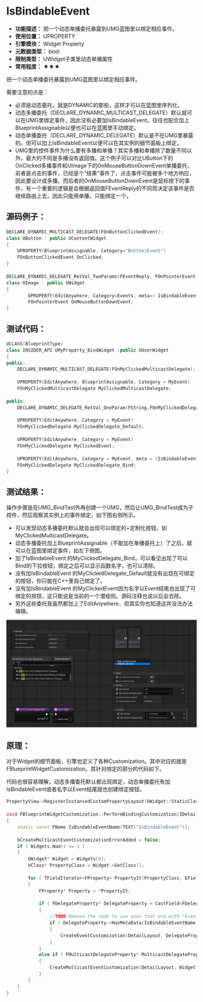 ﻿# IsBindableEvent

- **功能描述：** 把一个动态单播委托暴露到UMG蓝图里以绑定相应事件。
- **使用位置：** UPROPERTY
- **引擎模块：** Widget Property
- **元数据类型：** bool
- **限制类型：** UWidget子类里动态单播属性
- **常用程度：** ★★★

把一个动态单播委托暴露到UMG蓝图里以绑定相应事件。

需要注意的点是：

- 必须是动态委托，就是DYNAMIC的那些，这样才可以在蓝图里序列化。
- 动态多播委托（DECLARE_DYNAMIC_MULTICAST_DELEGATE）默认就可以在UMG里绑定事件，因此没有必要加IsBindableEvent。往往也配合加上BlueprintAssignable以便也可以在蓝图里手动绑定。
- 动态单播委托（DECLARE_DYNAMIC_DELEGATE）默认是不在UMG里暴露的。但可以加上IsBindableEvent以便可以在其实例的细节面板上绑定。
- UMG里的控件事件为什么要有多播和单播？其实多播和单播除了数量不同以外，最大的不同是多播没有返回值。这个例子可以对比UButton下的OnClicked多播事件和UImage下的OnMouseButtonDownEvent单播委托，前者是点击的事件，已经是个“结果”事件了，点击事件可能被多个地方响应，因此要设计成多播。而后者的OnMouseButtonDownEvent是鼠标按下的事件，有一个重要的逻辑是会根据返回值FEventReply的不同而决定该事件是否继续路由上去，因此只能用单播，只能绑定一个。

## 源码例子：

```cpp
DECLARE_DYNAMIC_MULTICAST_DELEGATE(FOnButtonClickedEvent);
class UButton : public UContentWidget
{
	UPROPERTY(BlueprintAssignable, Category="Button|Event")
	FOnButtonClickedEvent OnClicked;
}

DECLARE_DYNAMIC_DELEGATE_RetVal_TwoParams(FEventReply, FOnPointerEvent, FGeometry, MyGeometry, const FPointerEvent&, MouseEvent);
class UImage : public UWidget
{
		UPROPERTY(EditAnywhere, Category=Events, meta=( IsBindableEvent="True" ))
		FOnPointerEvent OnMouseButtonDownEvent;
}
```

## 测试代码：

```cpp
UCLASS(BlueprintType)
class INSIDER_API UMyProperty_BindWidget :public UUserWidget
{
public:
	DECLARE_DYNAMIC_MULTICAST_DELEGATE(FOnMyClickedMulticastDelegate);

	UPROPERTY(EditAnywhere, BlueprintAssignable, Category = MyEvent)
	FOnMyClickedMulticastDelegate MyClickedMulticastDelegate;

public:
	DECLARE_DYNAMIC_DELEGATE_RetVal_OneParam(FString,FOnMyClickedDelegate,int32,MyValue);

	UPROPERTY(EditAnywhere, Category = MyEvent)
	FOnMyClickedDelegate MyClickedDelegate_Default;

	UPROPERTY(EditAnywhere, Category = MyEvent)
	FOnMyClickedDelegate MyClickedEvent;

	UPROPERTY(EditAnywhere, Category = MyEvent, meta = (IsBindableEvent = "True"))
	FOnMyClickedDelegate MyClickedDelegate_Bind;
}
```

## 测试结果：

操作步骤是在UMG_BindTest外再创建一个UMG，然后让UMG_BindTest成为子控件，然后观察其实例上的事件绑定，如下图右侧所示。

- 可以发现动态多播委托默认就会出现可以绑定的+定制化按钮，如MyClickedMulticastDelegate。
- 动态多播委托加上BlueprintAssignable（不能加在单播委托上）了之后，就可以在蓝图里绑定事件，如左下侧图。
- 加了IsBindableEvent 的MyClickedDelegate_Bind，可以看见出现了可以Bind的下拉按钮，绑定之后可以显示函数名字，也可以清除。
- 没有加IsBindableEvent 的MyClickedDelegate_Default就没有出现在可绑定的按钮，你只能在C++里自己绑定了。
- 没有加IsBindableEvent 的MyClickedEvent因为名字以Event结尾也出现了可绑定的按钮，这只能说是当前的一个潜规则。源码注释也说以后会去除。
- 另外这些委托我虽然都加上了EditAnywhere，但其实你也知道这并没法办法编辑。

![Untitled](Meta_Widget_IsBindableEvent_Untitled.png)

## 原理：

对于Widget的细节面板，引擎也定义了各种Customization。其中对应的就是FBlueprintWidgetCustomization。其针对绑定的部分的代码如下。

代码也很容易理解，动态多播委托默认都出现绑定，动态单播委托有加IsBindableEvent或者名字以Event结尾就也创建绑定按钮。

```cpp
PropertyView->RegisterInstancedCustomPropertyLayout(UWidget::StaticClass(), FOnGetDetailCustomizationInstance::CreateStatic(&FBlueprintWidgetCustomization::MakeInstance, BlueprintEditorRef, BlueprintEditorRef->GetBlueprintObj()));

void FBlueprintWidgetCustomization::PerformBindingCustomization(IDetailLayoutBuilder& DetailLayout, const TArrayView<UWidget*> Widgets)
{
	static const FName IsBindableEventName(TEXT("IsBindableEvent"));

	bCreateMulticastEventCustomizationErrorAdded = false;
	if ( Widgets.Num() == 1 )
	{
		UWidget* Widget = Widgets[0];
		UClass* PropertyClass = Widget->GetClass();

		for ( TFieldIterator<FProperty> PropertyIt(PropertyClass, EFieldIteratorFlags::IncludeSuper); PropertyIt; ++PropertyIt )
		{
			FProperty* Property = *PropertyIt;

			if ( FDelegateProperty* DelegateProperty = CastField<FDelegateProperty>(*PropertyIt) )
			{
				//TODO Remove the code to use ones that end with "Event".  Prefer metadata flag.
				if ( DelegateProperty->HasMetaData(IsBindableEventName) || DelegateProperty->GetName().EndsWith(TEXT("Event")) )
				{
					CreateEventCustomization(DetailLayout, DelegateProperty, Widget);
				}
			}
			else if ( FMulticastDelegateProperty* MulticastDelegateProperty = CastField<FMulticastDelegateProperty>(Property) )
			{
				CreateMulticastEventCustomization(DetailLayout, Widget->GetFName(), PropertyClass, MulticastDelegateProperty);
			}
		}
	}
}
```